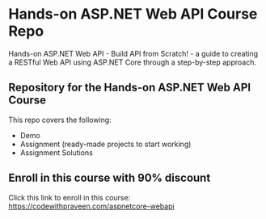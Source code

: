 


# Hands-on ASP.NET Web API Course Repo
Hands-on ASP.NET Web API - Build API from Scratch! - a guide to creating a RESTful Web API using ASP.NET Core through a step-by-step approach.

## Repository for the Hands-on ASP.NET Web API Course
This repo covers the following:
* Demo
* Assignment (ready-made projects to start working)
* Assignment Solutions

## Enroll in this course with 90% discount
Click this link to enroll in this course:
https://codewithpraveen.com/aspnetcore-webapi
